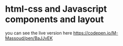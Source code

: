 # html-css and Javascript components and layout
you can see the live version here
https://codepen.io/M-Massoud/pen/BaJJvEK


